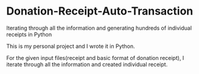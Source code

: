 # Donation-Receipt-Auto-Transaction
Iterating through all the information and generating hundreds of individual receipts in Python

This is my personal project and I wrote it in Python.

For the given input files(receipt and basic format of donation receipt), I iterate through all the information
and created individual receipt.
